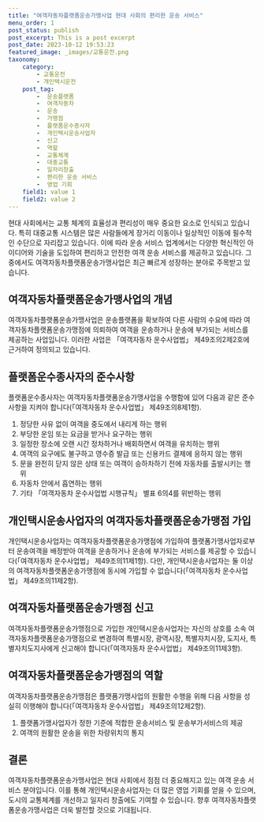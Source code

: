 ```yaml
---
title: "여객자동차플랫폼운송가맹사업 현대 사회의 편리한 운송 서비스"
menu_order: 1
post_status: publish
post_excerpt: This is a post excerpt
post_date: 2023-10-12 19:53:23
featured_image: _images/교통운전.png
taxonomy:
    category:
        - 교통운전
        - 개인택시운전
    post_tag:
        -  운송플랫폼
        -  여객자동차
        -  운송
        -  가맹점
        -  플랫폼운수종사자
        -  개인택시운송사업자
        -  신고
        -  역할
        -  교통체계
        -  대중교통
        -  일자리창출
        -  편리한 운송 서비스
        -  영업 기회
    field1: value 1
    field2: value 2
---
```




현대 사회에서는 교통 체계의 효율성과 편리성이 매우 중요한 요소로 인식되고 있습니다. 특히 대중교통 시스템은 많은 사람들에게 장거리 이동이나 일상적인 이동에 필수적인 수단으로 자리잡고 있습니다. 이에 따라 운송 서비스 업계에서는 다양한 혁신적인 아이디어와 기술을 도입하여 편리하고 안전한 여객 운송 서비스를 제공하고 있습니다. 그 중에서도 여객자동차플랫폼운송가맹사업은 최근 빠르게 성장하는 분야로 주목받고 있습니다.

## 여객자동차플랫폼운송가맹사업의 개념

여객자동차플랫폼운송가맹사업은 운송플랫폼을 확보하여 다른 사람의 수요에 따라 여객자동차플랫폼운송가맹점에 의뢰하여 여객을 운송하거나 운송에 부가되는 서비스를 제공하는 사업입니다. 이러한 사업은 「여객자동차 운수사업법」 제49조의2제2호에 근거하여 정의되고 있습니다.

## 플랫폼운수종사자의 준수사항

플랫폼운수종사자는 여객자동차플랫폼운송가맹사업을 수행함에 있어 다음과 같은 준수사항을 지켜야 합니다(「여객자동차 운수사업법」 제49조의8제1항).

1. 정당한 사유 없이 여객을 중도에서 내리게 하는 행위
2. 부당한 운임 또는 요금을 받거나 요구하는 행위
3. 일정한 장소에 오랜 시간 정차하거나 배회하면서 여객을 유치하는 행위
4. 여객의 요구에도 불구하고 영수증 발급 또는 신용카드 결제에 응하지 않는 행위
5. 문을 완전히 닫지 않은 상태 또는 여객이 승하차하기 전에 자동차를 출발시키는 행위
6. 자동차 안에서 흡연하는 행위
7. 기타 「여객자동차 운수사업법 시행규칙」 별표 6의4를 위반하는 행위

## 개인택시운송사업자의 여객자동차플랫폼운송가맹점 가입

개인택시운송사업자는 여객자동차플랫폼운송가맹점에 가입하여 플랫폼가맹사업자로부터 운송여객을 배정받아 여객을 운송하거나 운송에 부가되는 서비스를 제공할 수 있습니다(「여객자동차 운수사업법」 제49조의11제1항). 다만, 개인택시운송사업자는 둘 이상의 여객자동차플랫폼운송가맹점에 동시에 가입할 수 없습니다(「여객자동차 운수사업법」 제49조의11제2항).

## 여객자동차플랫폼운송가맹점 신고

여객자동차플랫폼운송가맹점으로 가입한 개인택시운송사업자는 자신의 상호를 소속 여객자동차플랫폼운송가맹점으로 변경하여 특별시장, 광역시장, 특별자치시장, 도지사, 특별자치도지사에게 신고해야 합니다(「여객자동차 운수사업법」 제49조의11제3항).

## 여객자동차플랫폼운송가맹점의 역할

여객자동차플랫폼운송가맹점은 플랫폼가맹사업의 원활한 수행을 위해 다음 사항을 성실히 이행해야 합니다(「여객자동차 운수사업법」 제49조의12제2항).

1. 플랫폼가맹사업자가 정한 기준에 적합한 운송서비스 및 운송부가서비스의 제공
2. 여객의 원활한 운송을 위한 차량위치의 통지

## 결론

여객자동차플랫폼운송가맹사업은 현대 사회에서 점점 더 중요해지고 있는 여객 운송 서비스 분야입니다. 이를 통해 개인택시운송사업자는 더 많은 영업 기회를 얻을 수 있으며, 도시의 교통체계를 개선하고 일자리 창출에도 기여할 수 있습니다. 향후 여객자동차플랫폼운송가맹사업은 더욱 발전할 것으로 기대됩니다.

